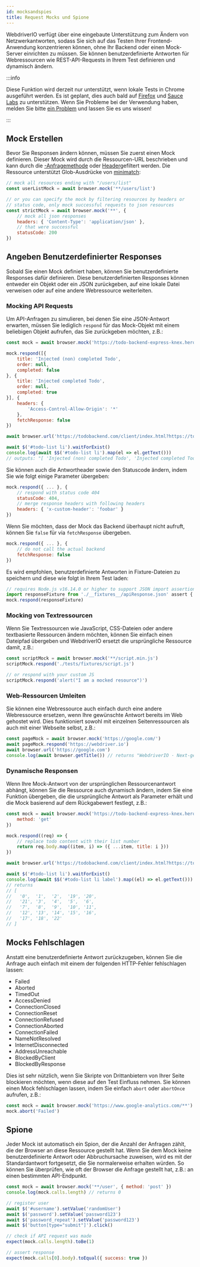 ```yaml
---
id: mocksandspies
title: Request Mocks und Spione
---
```


WebdriverIO verfügt über eine eingebaute Unterstützung zum Ändern von Netzwerkantworten, sodass Sie sich auf das Testen Ihrer Frontend-Anwendung konzentrieren können, ohne Ihr Backend oder einen Mock-Server einrichten zu müssen. Sie können benutzerdefinierte Antworten für Webressourcen wie REST-API-Requests in Ihrem Test definieren und dynamisch ändern.

:::info

Diese Funktion wird derzeit nur unterstützt, wenn lokale Tests in Chrome ausgeführt werden. Es ist geplant, dies auch bald auf [Firefox](https://bugzilla.mozilla.org/show_bug.cgi?id=1591389) und [Sauce Labs](https://saucelabs.com/) zu unterstützen. Wenn Sie Probleme bei der Verwendung haben, melden Sie bitte [ein Problem](https://github.com/webdriverio/webdriverio/issues/new/choose) und lassen Sie es uns wissen!

:::

## Mock Erstellen

Bevor Sie Responsen ändern können, müssen Sie zuerst einen Mock definieren. Dieser Mock wird durch die Ressourcen-URL beschrieben und kann durch die [-Anfragemethode](https://developer.mozilla.org/en-US/docs/Web/HTTP/Methods) oder [Header](https://developer.mozilla.org/en-US/docs/Web/HTTP/Headers)gefiltert werden. Die Ressource unterstützt Glob-Ausdrücke von [minimatch](https://www.npmjs.com/package/minimatch):

```js
// mock all resources ending with "/users/list"
const userListMock = await browser.mock('**/users/list')

// or you can specify the mock by filtering resources by headers or
// status code, only mock successful requests to json resources
const strictMock = await browser.mock('**', {
    // mock all json responses
    headers: { 'Content-Type': 'application/json' },
    // that were successful
    statusCode: 200
})
```

## Angeben Benutzerdefinierter Responses

Sobald Sie einen Mock definiert haben, können Sie benutzerdefinierte Responses dafür definieren. Diese benutzerdefinierten Responses können entweder ein Objekt oder ein JSON zurückgeben, auf eine lokale Datei verweisen oder auf eine andere Webressource weiterleiten.

### Mocking API Requests

Um API-Anfragen zu simulieren, bei denen Sie eine JSON-Antwort erwarten, müssen Sie lediglich `respond` für das Mock-Objekt mit einem beliebigen Objekt aufrufen, das Sie zurückgeben möchten, z.B.:

```js
const mock = await browser.mock('https://todo-backend-express-knex.herokuapp.com/')

mock.respond([{
    title: 'Injected (non) completed Todo',
    order: null,
    completed: false
}, {
    title: 'Injected completed Todo',
    order: null,
    completed: true
}], {
    headers: {
        'Access-Control-Allow-Origin': '*'
    },
    fetchResponse: false
})

await browser.url('https://todobackend.com/client/index.html?https://todo-backend-express-knex.herokuapp.com/')

await $('#todo-list li').waitForExist()
console.log(await $$('#todo-list li').map(el => el.getText()))
// outputs: "[ 'Injected (non) completed Todo', 'Injected completed Todo' ]"
```

Sie können auch die Antwortheader sowie den Statuscode ändern, indem Sie wie folgt einige Parameter übergeben:

```js
mock.respond({ ... }, {
    // respond with status code 404
    statusCode: 404,
    // merge response headers with following headers
    headers: { 'x-custom-header': 'foobar' }
})
```

Wenn Sie möchten, dass der Mock das Backend überhaupt nicht aufruft, können Sie `false` für via `fetchResponse` übergeben.

```js
mock.respond({ ... }, {
    // do not call the actual backend
    fetchResponse: false
})
```

Es wird empfohlen, benutzerdefinierte Antworten in Fixture-Dateien zu speichern und diese wie folgt in Ihrem Test laden:

```js
// requires Node.js v16.14.0 or higher to support JSON import assertions
import responseFixture from './__fixtures__/apiResponse.json' assert { type: 'json' }
mock.respond(responseFixture)
```

### Mocking von Textressourcen

Wenn Sie Textressourcen wie JavaScript, CSS-Dateien oder andere textbasierte Ressourcen ändern möchten, können Sie einfach einen Dateipfad übergeben und WebdriverIO ersetzt die ursprüngliche Ressource damit, z.B.:

```js
const scriptMock = await browser.mock('**/script.min.js')
scriptMock.respond('./tests/fixtures/script.js')

// or respond with your custom JS
scriptMock.respond('alert("I am a mocked resource")')
```

### Web-Ressourcen Umleiten

Sie können eine Webressource auch einfach durch eine andere Webressource ersetzen, wenn Ihre gewünschte Antwort bereits im Web gehostet wird. Dies funktioniert sowohl mit einzelnen Seitenressourcen als auch mit einer Webseite selbst, z.B.:

```js
const pageMock = await browser.mock('https://google.com/')
await pageMock.respond('https://webdriver.io')
await browser.url('https://google.com')
console.log(await browser.getTitle()) // returns "WebdriverIO · Next-gen browser and mobile automation test framework for Node.js"
```

### Dynamische Responsen

Wenn Ihre Mock-Antwort von der ursprünglichen Ressourcenantwort abhängt, können Sie die Ressource auch dynamisch ändern, indem Sie eine Funktion übergeben, die die ursprüngliche Antwort als Parameter erhält und die Mock basierend auf dem Rückgabewert festlegt, z.B.:

```js
const mock = await browser.mock('https://todo-backend-express-knex.herokuapp.com/', {
    method: 'get'
})

mock.respond((req) => {
    // replace todo content with their list number
    return req.body.map((item, i) => ({ ...item, title: i }))
})

await browser.url('https://todobackend.com/client/index.html?https://todo-backend-express-knex.herokuapp.com/')

await $('#todo-list li').waitForExist()
console.log(await $$('#todo-list li label').map((el) => el.getText()))
// returns
// [
//   '0',  '1',  '2',  '19', '20',
//   '21', '3',  '4',  '5',  '6',
//   '7',  '8',  '9',  '10', '11',
//   '12', '13', '14', '15', '16',
//   '17', '18', '22'
// ]
```

## Mocks Fehlschlagen

Anstatt eine benutzerdefinierte Antwort zurückzugeben, können Sie die Anfrage auch einfach mit einem der folgenden HTTP-Fehler fehlschlagen lassen:

- Failed
- Aborted
- TimedOut
- AccessDenied
- ConnectionClosed
- ConnectionReset
- ConnectionRefused
- ConnectionAborted
- ConnectionFailed
- NameNotResolved
- InternetDisconnected
- AddressUnreachable
- BlockedByClient
- BlockedByResponse

Dies ist sehr nützlich, wenn Sie Skripte von Drittanbietern von Ihrer Seite blockieren möchten, wenn diese auf den Test Einfluss nehmen. Sie können einen Mock fehlschlagen lassen, indem Sie einfach `abort` oder `abortOnce` aufrufen, z.B.:

```js
const mock = await browser.mock('https://www.google-analytics.com/**')
mock.abort('Failed')
```

## Spione

Jeder Mock ist automatisch ein Spion, der die Anzahl der Anfragen zählt, die der Browser an diese Ressource gestellt hat. Wenn Sie dem Mock keine benutzerdefinierte Antwort oder Abbruchursache zuweisen, wird es mit der Standardantwort fortgesetzt, die Sie normalerweise erhalten würden. So können Sie überprüfen, wie oft der Browser die Anfrage gestellt hat, z.B.: an einen bestimmten API-Endpunkt.

```js
const mock = await browser.mock('**/user', { method: 'post' })
console.log(mock.calls.length) // returns 0

// register user
await $('#username').setValue('randomUser')
await $('password').setValue('password123')
await $('password_repeat').setValue('password123')
await $('button[type="submit"]').click()

// check if API request was made
expect(mock.calls.length).toBe(1)

// assert response
expect(mock.calls[0].body).toEqual({ success: true })
```
